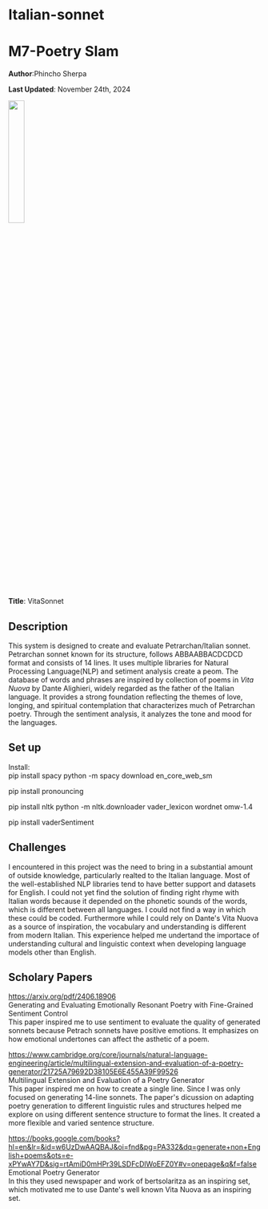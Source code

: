 # Italian-sonnet
# M7-Poetry Slam


**Author**:Phincho Sherpa

**Last Updated**: November 24th, 2024

<img src="https://cdn.britannica.com/88/256588-050-069B5B0F/Dante-Alighieri-portrait-Divine-Comedy-Inferno.jpg" width=25%>

**Title**: VitaSonnet
## Description
This system is designed to create and evaluate Petrarchan/Italian sonnet. Petrarchan sonnet known for its structure, follows ABBAABBACDCDCD format and consists of 14 lines. It uses multiple libraries for Natural Processing Language(NLP) and setiment analysis create a peom. The database of words and phrases are inspired by collection of poems in _Vita Nuova_ by Dante Alighieri, widely regarded as the father of the Italian language. It provides a strong foundation reflecting the themes of love, longing, and spiritual contemplation that characterizes much of Petrarchan poetry. Through the sentiment analysis, it analyzes the tone and mood for the languages. 

## Set up

Install: <br>
pip install spacy
python -m spacy download en_core_web_sm

pip install pronouncing

pip install nltk
python -m nltk.downloader vader_lexicon wordnet omw-1.4

pip install vaderSentiment

## Challenges

I encountered in this project was the need to bring in a substantial amount of outside knowledge, particularly realted to the Italian language. Most of the well-established NLP libraries tend to have better support and datasets for English. I could not yet find the solution of finding right rhyme with Italian words because it depended on the phonetic sounds of the words, which is different between all languages. I could not find a way in which these could be coded. Furthermore while I could rely on Dante's Vita Nuova as a source of inspiration, the vocabulary and understanding is different from modern Italian. This experience helped me undertand the importace of understanding cultural and linguistic context when developing language models other than English.


## Scholary Papers

https://arxiv.org/pdf/2406.18906 <br>
Generating and Evaluating Emotionally Resonant Poetry with Fine-Grained Sentiment Control <br>
This paper inspired me to use sentiment to evaluate the quality of generated sonnets because Petrach sonnets have positive emotions. It emphasizes  on how emotional undertones can affect the asthetic of a poem. 

https://www.cambridge.org/core/journals/natural-language-engineering/article/multilingual-extension-and-evaluation-of-a-poetry-generator/21725A79692D38105E6E455A39F99526 <br>
Multilingual Extension and Evaluation of a Poetry Generator <br>
This paper inspired me on how to create a single line. Since I was only focused on generating 14-line sonnets. The paper's dicussion on adapting poetry generation to different linguistic rules and structures helped me explore on using different sentence structure to format the lines. It created a more flexible and varied sentence structure.

https://books.google.com/books?hl=en&lr=&id=w6UzDwAAQBAJ&oi=fnd&pg=PA332&dq=generate+non+English+poems&ots=e-xPYwAY7D&sig=rtAmiD0mHPr39LSDFcDlWoEFZ0Y#v=onepage&q&f=false <br>
Emotional Poetry Generator <br>
In this they used newspaper and work of bertsolaritza as an inspiring set, which motivated me to use Dante's well known Vita Nuova as an inspiring set.
